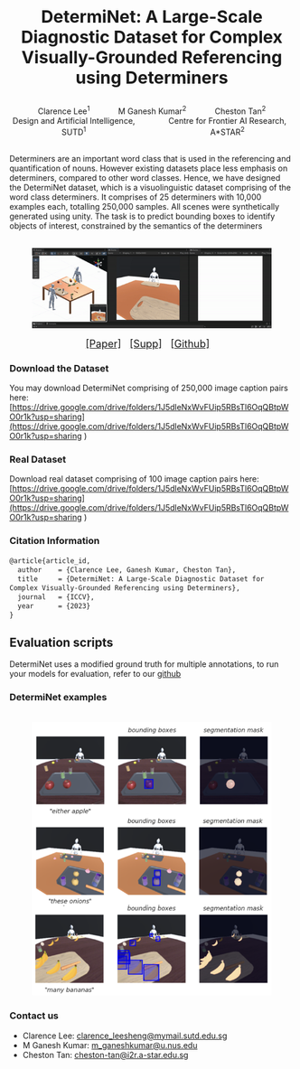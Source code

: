 
<p align="center" style="font-size:30px; font-weight:bold"> 
DetermiNet: A Large-Scale Diagnostic Dataset for Complex Visually-Grounded Referencing using Determiners
</p>

<div align="center" style="display:flex; justify-content: space-evenly">
   <div>Clarence Lee<sup>1</sup></div>
   <div>M Ganesh Kumar<sup>2</sup></div>
   <div>Cheston Tan<sup>2</sup></div>
</div>

<div align="center" style="display:flex; justify-content:center">
   <div style="margin-right:20px">Design and Artificial Intelligence, SUTD<sup>1</sup></div>
   <div style="margin-left:20px">Centre for Frontier AI Research, A*STAR<sup>2</sup></div>
   <!-- <div>m_ganeshkumar@u.nus.edu</div>
   <div>cheston-tan@i2r.a-star.edu.sg</div> -->
</div>



<br> 

Determiners are an important word class that is used in the referencing and quantification of nouns. However existing datasets place less emphasis on determiners, compared to other word classes. Hence, we have designed the DetermiNet dataset, which is a visuolinguistic dataset comprising of the word class determiners. It comprises of 25 determiners with 10,000 examples each, totalling 250,000 samples. All scenes were synthetically generated using unity. The task is to predict bounding boxes to identify objects of interest, constrained by the semantics of the determiners   

<div align="center">
  <figure>
    <br>
    <img src="./assets/generate_scene.gif" width=1000px/>
  </figure>
</div>

<div align="center" style="font-size:18px; display:flex; justify-content: center">
<a href="test" style="margin-right:15px; margin-left:-15px">[Paper]</a>
<a href="test" style="margin-right:15px">[Supp]</a>
<a href="https://github.com/clarence-lee-sheng/DetermiNet">[Github]</a>
</div>


### Download the Dataset 
You may download DetermiNet comprising of 250,000 image caption pairs here: 
[https://drive.google.com/drive/folders/1J5dleNxWvFUip5RBsTl6OqQBtpWO0r1k?usp=sharing](https://drive.google.com/drive/folders/1J5dleNxWvFUip5RBsTl6OqQBtpWO0r1k?usp=sharing )

### Real Dataset 
Download real dataset comprising of 100 image caption pairs here: [https://drive.google.com/drive/folders/1J5dleNxWvFUip5RBsTl6OqQBtpWO0r1k?usp=sharing](https://drive.google.com/drive/folders/1J5dleNxWvFUip5RBsTl6OqQBtpWO0r1k?usp=sharing )


### Citation Information
```
@article{article_id,
  author    = {Clarence Lee, Ganesh Kumar, Cheston Tan},
  title     = {DetermiNet: A Large-Scale Diagnostic Dataset for Complex Visually-Grounded Referencing using Determiners},
  journal   = {ICCV},
  year      = {2023}
}
```

## Evaluation scripts 
DetermiNet uses a modified ground truth for multiple annotations, to run your models for evaluation, refer to our [github](https://github.com/clarence-lee-sheng/DetermiNet)


### DetermiNet examples

<div align="center">
  <figure>
    <br>
    <img src="./assets/cover.png" width=530px/>
  </figure>
</div>

### Contact us
- Clarence Lee: clarence_leesheng@mymail.sutd.edu.sg
- M Ganesh Kumar: m_ganeshkumar@u.nus.edu
- Cheston Tan: cheston-tan@i2r.a-star.edu.sg





<!-- If the dataset has a [DOI](https://www.doi.org/), please provide it here. -->